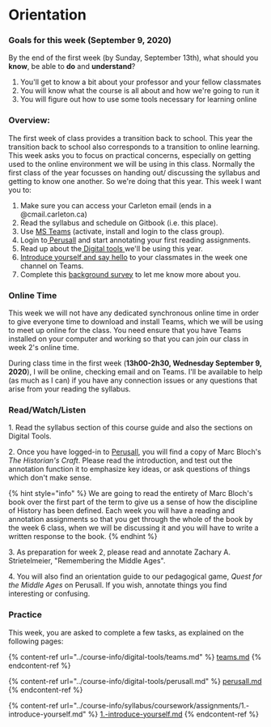# Orientation

### Goals for this week (September 9, 2020)

By the end of the first week (by Sunday, September 13th), what should you **know**, be able to **do** and **understand**?

1. You'll get to know a bit about your professor and your fellow classmates
2. You will know what the course is all about and how we're going to run it
3. You will figure out how to use some tools necessary for learning online

### Overview:

The first week of class provides a transition back to school. This year the transition back to school also corresponds to a transition to online learning. This week asks you to focus on practical concerns, especially on getting used to the online environment we will be using in this class. Normally the first class of the year focusses on handing out/ discussing the syllabus and getting to know one another. So we're doing that this year. This week I want you to:&#x20;

1. Make sure you can access your Carleton email (ends in a @cmail.carleton.ca)
2. Read the syllabus and schedule on Gitbook (i.e. this place).&#x20;
3. Use [MS Teams](../course-info/digital-tools/teams.md) (activate, install and login to the class group).&#x20;
4. Login to[ Perusall](../course-info/digital-tools/perusall.md) and start annotating your first reading assignments.&#x20;
5. Read up about the[ Digital tools ](../course-info/digital-tools/)we'll be using this year.
6. [Introduce yourself and say hello](../course-info/syllabus/coursework/assignments/1.-introduce-yourself.md) to your classmates in the week one channel on Teams.
7. Complete this [background survey](https://forms.office.com/Pages/ResponsePage.aspx?id=lRjZagbeXki8UfzhJsyFMHYe4bjIkPJLpePMoYTjyCNUREFQWEtNU0QwRlc2VDRYWTFLOEhCV01aSS4u) to let me know more about you.&#x20;

### **Online Time**

This week we will not have any dedicated synchronous online time in order to give everyone time to download and install Teams, which we will be using to meet up online for the class. You need ensure that you have Teams installed on your computer and working so that you can join our class in week 2's online time.

During class time in the first week (**13h00-2h30, Wednesday September 9, 2020**), I will be online, checking email and on Teams. I'll be available to help (as much as I can) if you have any connection issues or any questions that arise from your reading the syllabus.&#x20;

### Read/Watch/Listen

1\. Read the syllabus section of this course guide and also the sections on Digital Tools.&#x20;

2\. Once you have logged-in to [Perusall](../course-info/digital-tools/perusall.md), you will find a copy of Marc Bloch's _The Historian's Craft_. Please read the introduction, and test out the annotation function it to emphasize key ideas, or ask questions of things which don't make sense.&#x20;

{% hint style="info" %}
We are going to read the entirety of Marc Bloch's book over the first part of the term to give us a sense of how the discipline of History has been defined. Each week you will have a reading and annotation assignments so that you get through the whole of the book by the week 6 class, when we will be discussing it and you will have to write a written response to the book.&#x20;
{% endhint %}

3\. As preparation for week 2, please read and annotate Zachary A. Strietelmeier, "Remembering the Middle Ages".

4\. You will also find an orientation guide to our pedagogical game, _Quest for the Middle Ages_ on Perusall. If you wish, annotate things you find interesting or confusing.&#x20;

### Practice

This week, you are asked to complete a few tasks, as explained on the following pages:&#x20;

{% content-ref url="../course-info/digital-tools/teams.md" %}
[teams.md](../course-info/digital-tools/teams.md)
{% endcontent-ref %}

{% content-ref url="../course-info/digital-tools/perusall.md" %}
[perusall.md](../course-info/digital-tools/perusall.md)
{% endcontent-ref %}

{% content-ref url="../course-info/syllabus/coursework/assignments/1.-introduce-yourself.md" %}
[1.-introduce-yourself.md](../course-info/syllabus/coursework/assignments/1.-introduce-yourself.md)
{% endcontent-ref %}
